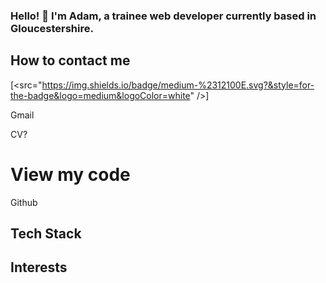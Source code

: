 ### Hello! 👋 I'm Adam, a trainee web developer currently based in Gloucestershire.

## How to contact me


[<src="https://img.shields.io/badge/medium-%2312100E.svg?&style=for-the-badge&logo=medium&logoColor=white" />]

Gmail

CV?

# View my code

Github

## Tech Stack



## Interests







<!--
**AdamDCosta/AdamDCosta** is a ✨ _special_ ✨ repository because its `README.md` (this file) appears on your GitHub profile.

Here are some ideas to get you started:

- 🔭 I’m currently working on ...
- 🌱 I’m currently learning ...
- 👯 I’m looking to collaborate on ...
- 🤔 I’m looking for help with ...
- 💬 Ask me about ...
- 📫 How to reach me: ...
- 😄 Pronouns: ...
- ⚡ Fun fact: ...
-->
